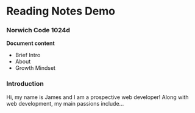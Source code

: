# Reading Notes Demo

### Norwich Code 1024d

**Document content**

- Brief Intro 
- About
- Growth Mindset

### Introduction
Hi, my name is James and I am a prospective web developer! 
Along with web development, my main passions include... 
